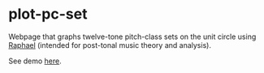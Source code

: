 plot-pc-set
===========

Webpage that graphs twelve-tone pitch-class sets on the unit circle using [Raphael](http://raphaeljs.com/) (intended for post-tonal music theory and analysis).

See demo [here](http://jeremiahgoyette.com/plot-pc-set/).